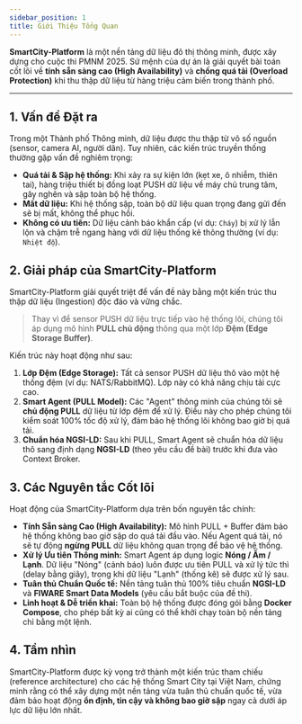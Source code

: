 ```yaml
---
sidebar_position: 1
title: Giới Thiệu Tổng Quan
---
```


**SmartCity-Platform** là một nền tảng dữ liệu đô thị thông minh, được xây dựng cho cuộc thi PMNM 2025. Sứ mệnh của dự án là giải quyết bài toán cốt lõi về **tính sẵn sàng cao (High Availability)** và **chống quá tải (Overload Protection)** khi thu thập dữ liệu từ hàng triệu cảm biến trong thành phố.

---

## 1. Vấn đề Đặt ra

Trong một Thành phố Thông minh, dữ liệu được thu thập từ vô số nguồn (sensor, camera AI, người dân). Tuy nhiên, các kiến trúc truyền thống thường gặp vấn đề nghiêm trọng:

- **Quá tải & Sập hệ thống:** Khi xảy ra sự kiện lớn (kẹt xe, ô nhiễm, thiên tai), hàng triệu thiết bị đồng loạt PUSH dữ liệu về máy chủ trung tâm, gây nghẽn và sập toàn bộ hệ thống.
- **Mất dữ liệu:** Khi hệ thống sập, toàn bộ dữ liệu quan trọng đang gửi đến sẽ bị mất, không thể phục hồi.
- **Không có ưu tiên:** Dữ liệu cảnh báo khẩn cấp (ví dụ: `Cháy`) bị xử lý lẫn lộn và chậm trễ ngang hàng với dữ liệu thống kê thông thường (ví dụ: `Nhiệt độ`).

## 2. Giải pháp của SmartCity-Platform

SmartCity-Platform giải quyết triệt để vấn đề này bằng một kiến trúc thu thập dữ liệu (Ingestion) độc đáo và vững chắc.

> Thay vì để sensor PUSH dữ liệu trực tiếp vào hệ thống lõi, chúng tôi áp dụng mô hình **PULL chủ động** thông qua một lớp **Đệm (Edge Storage Buffer)**.

Kiến trúc này hoạt động như sau:

1.  **Lớp Đệm (Edge Storage):** Tất cả sensor PUSH dữ liệu thô vào một hệ thống đệm (ví dụ: NATS/RabbitMQ). Lớp này có khả năng chịu tải cực cao.
2.  **Smart Agent (PULL Model):** Các "Agent" thông minh của chúng tôi sẽ **chủ động PULL** dữ liệu từ lớp đệm để xử lý. Điều này cho phép chúng tôi kiểm soát 100% tốc độ xử lý, đảm bảo hệ thống lõi không bao giờ bị quá tải.
3.  **Chuẩn hóa NGSI-LD:** Sau khi PULL, Smart Agent sẽ chuẩn hóa dữ liệu thô sang định dạng **NGSI-LD** (theo yêu cầu đề bài) trước khi đưa vào Context Broker.

## 3. Các Nguyên tắc Cốt lõi

Hoạt động của SmartCity-Platform dựa trên bốn nguyên tắc chính:

- **Tính Sẵn sàng Cao (High Availability):** Mô hình PULL + Buffer đảm bảo hệ thống không bao giờ sập do quá tải đầu vào. Nếu Agent quá tải, nó sẽ tự động **ngừng PULL** dữ liệu không quan trọng để bảo vệ hệ thống.
- **Xử lý Ưu tiên Thông minh:** Smart Agent áp dụng logic **Nóng / Ấm / Lạnh**. Dữ liệu "Nóng" (cảnh báo) luôn được ưu tiên PULL và xử lý tức thì (delay bằng giây), trong khi dữ liệu "Lạnh" (thống kê) sẽ được xử lý sau.
- **Tuân thủ Chuẩn Quốc tế:** Nền tảng tuân thủ 100% tiêu chuẩn **NGSI-LD** và **FIWARE Smart Data Models** (yêu cầu bắt buộc của đề thi).
- **Linh hoạt & Dễ triển khai:** Toàn bộ hệ thống được đóng gói bằng **Docker Compose**, cho phép bất kỳ ai cũng có thể khởi chạy toàn bộ nền tảng chỉ bằng một lệnh.

## 4. Tầm nhìn

SmartCity-Platform được kỳ vọng trở thành một kiến trúc tham chiếu (reference architecture) cho các hệ thống Smart City tại Việt Nam, chứng minh rằng có thể xây dựng một nền tảng vừa tuân thủ chuẩn quốc tế, vừa đảm bảo hoạt động **ổn định, tin cậy và không bao giờ sập** ngay cả dưới áp lực dữ liệu lớn nhất.